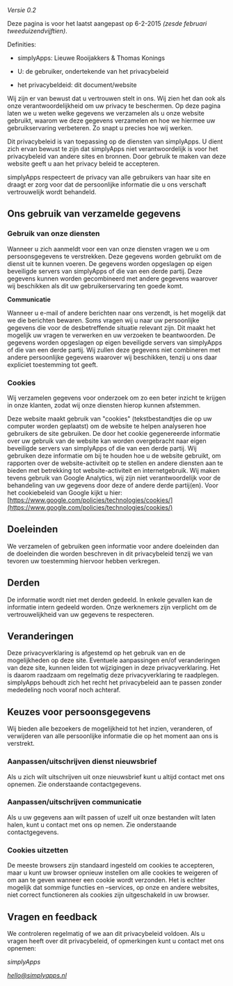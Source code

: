 *Versie 0.2*

Deze pagina is voor het laatst aangepast op 6-2-2015 *(zesde februari tweeduizendvijftien)*.

Definities: 

* simplyApps: Lieuwe Rooijakkers & Thomas Konings

* U: de gebruiker, ondertekende van het privacybeleid

* het privacybeldeid: dit document/website

Wij zijn er van bewust dat u vertrouwen stelt in ons. Wij zien het dan ook als onze verantwoordelijkheid om uw privacy te beschermen. Op deze pagina laten we u weten welke gegevens we verzamelen als u onze website gebruikt, waarom we deze gegevens verzamelen en hoe we hiermee uw gebruikservaring verbeteren. Zo snapt u precies hoe wij werken.

Dit privacybeleid is van toepassing op de diensten van simplyApps. U dient zich ervan bewust te zijn dat simplyApps niet verantwoordelijk is voor het privacybeleid van andere sites en bronnen. Door gebruik te maken van deze website geeft u aan het privacy beleid te accepteren.

simplyApps respecteert de privacy van alle gebruikers van haar site en draagt er zorg voor dat de persoonlijke informatie die u ons verschaft vertrouwelijk wordt behandeld.

## Ons gebruik van verzamelde gegevens

### Gebruik van onze diensten

Wanneer u zich aanmeldt voor een van onze diensten vragen we u om persoonsgegevens te verstrekken. Deze gegevens worden gebruikt om de dienst uit te kunnen voeren. De gegevens worden opgeslagen op eigen beveiligde servers van simplyApps of die van een derde partij. Deze gegevens kunnen worden gecombineerd met andere gegevens waarover wij beschikken als dit uw gebruikerservaring ten goede komt.

**Communicatie**

Wanneer u e-mail of andere berichten naar ons verzendt, is het mogelijk dat we die berichten bewaren. Soms vragen wij u naar uw persoonlijke gegevens die voor de desbetreffende situatie relevant zijn. Dit maakt het mogelijk uw vragen te verwerken en uw verzoeken te beantwoorden. De gegevens worden opgeslagen op eigen beveiligde servers van simplyApps of die van een derde partij. Wij zullen deze gegevens niet combineren met andere persoonlijke gegevens waarover wij beschikken, tenzij u ons daar expliciet toestemming tot geeft.

### Cookies

Wij verzamelen gegevens voor onderzoek om zo een beter inzicht te krijgen in onze klanten, zodat wij onze diensten hierop kunnen afstemmen.

Deze website maakt gebruik van "cookies" (tekstbestandtjes die op uw computer worden geplaatst) om de website te helpen analyseren hoe gebruikers de site gebruiken. De door het cookie gegenereerde informatie over uw gebruik van de website kan worden overgebracht naar eigen beveiligde servers van simplyApps of die van een derde partij. Wij gebruiken deze informatie om bij te houden hoe u de website gebruikt, om rapporten over de website-activiteit op te stellen en andere diensten aan te bieden met betrekking tot website-activiteit en internetgebruik. Wij maken tevens gebruik van Google Analytics, wij zijn niet verantwoordelijk voor de behandeling van uw gegevens door deze of andere derde partij(en). Voor het cookiebeleid van Google kijkt u hier: [https://www.google.com/policies/technologies/cookies/](https://www.google.com/policies/technologies/cookies/) 

## Doeleinden

We verzamelen of gebruiken geen informatie voor andere doeleinden dan de doeleinden die worden beschreven in dit privacybeleid tenzij we van tevoren uw toestemming hiervoor hebben verkregen.

## Derden

De informatie wordt niet met derden gedeeld. In enkele gevallen kan de informatie intern gedeeld worden. Onze werknemers zijn verplicht om de vertrouwelijkheid van uw gegevens te respecteren.

## Veranderingen

Deze privacyverklaring is afgestemd op het gebruik van en de mogelijkheden op deze site. Eventuele aanpassingen en/of veranderingen van deze site, kunnen leiden tot wijzigingen in deze privacyverklaring. Het is daarom raadzaam om regelmatig deze privacyverklaring te raadplegen. simplyApps behoudt zich het recht het privacybeleid aan te passen zonder mededeling noch vooraf noch achteraf.

## Keuzes voor persoonsgegevens

Wij bieden alle bezoekers de mogelijkheid tot het inzien, veranderen, of verwijderen van alle persoonlijke informatie die op het moment aan ons is verstrekt.

### Aanpassen/uitschrijven dienst nieuwsbrief

Als u zich wilt uitschrijven uit onze nieuwsbrief kunt u altijd contact met ons opnemen. Zie onderstaande contactgegevens.

### Aanpassen/uitschrijven communicatie

Als u uw gegevens aan wilt passen of uzelf uit onze bestanden wilt laten halen, kunt u contact met ons op nemen. Zie onderstaande contactgegevens.

### Cookies uitzetten

De meeste browsers zijn standaard ingesteld om cookies te accepteren, maar u kunt uw browser opnieuw instellen om alle cookies te weigeren of om aan te geven wanneer een cookie wordt verzonden. Het is echter mogelijk dat sommige functies en –services, op onze en andere websites, niet correct functioneren als cookies zijn uitgeschakeld in uw browser.

## Vragen en feedback

We controleren regelmatig of we aan dit privacybeleid voldoen. Als u vragen heeft over dit privacybeleid, of opmerkingen kunt u contact met ons opnemen:

*simplyApps*

*hello@simplyapps.nl*
